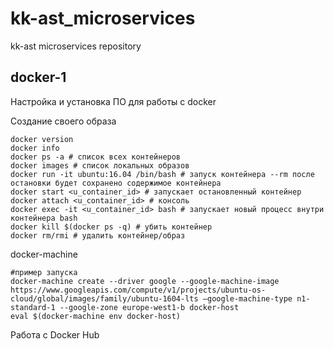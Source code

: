 # kk-ast_microservices
kk-ast microservices repository

## docker-1

Настройка и установка ПО для работы с docker

Создание своего образа

```
docker version
docker info
docker ps -a # список всех контейнеров
docker images # список локальных образов
docker run -it ubuntu:16.04 /bin/bash # запуск контейнера --rm после остановки будет сохранено содержимое контейнера
docker start <u_container_id> # запускает остановленный контейнер
docker attach <u_container_id> # консоль
docker exec -it <u_container_id> bash # запускает новый процесс внутри контейнера bash
docker kill $(docker ps -q) # убить контейнер
docker rm/rmi # удалить контейнер/образ
```

docker-machine
```
#пример запуска
docker-machine create --driver google --google-machine-image https://www.googleapis.com/compute/v1/projects/ubuntu-os-cloud/global/images/family/ubuntu-1604-lts —google-machine-type n1-standard-1 --google-zone europe-west1-b docker-host
eval $(docker-machine env docker-host)
```

Работа с Docker Hub
